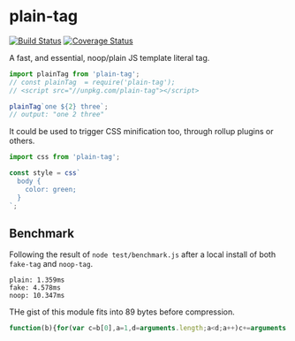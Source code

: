 # plain-tag

[![Build Status](https://travis-ci.com/WebReflection/plain-tag.svg?branch=master)](https://travis-ci.com/WebReflection/plain-tag) [![Coverage Status](https://coveralls.io/repos/github/WebReflection/plain-tag/badge.svg?branch=master)](https://coveralls.io/github/WebReflection/plain-tag?branch=master)

A fast, and essential, noop/plain JS template literal tag.

```js
import plainTag from 'plain-tag';
// const plainTag  = require('plain-tag');
// <script src="//unpkg.com/plain-tag"></script>

plainTag`one ${2} three`;
// output: "one 2 three"
```

It could be used to trigger CSS minification too, through rollup plugins or others.

```js
import css from 'plain-tag';

const style = css`
  body {
    color: green;
  }
`;
```

## Benchmark

Following the result of `node test/benchmark.js` after a local install of both `fake-tag` and `noop-tag`.

```
plain: 1.359ms
fake: 4.578ms
noop: 10.347ms
```

THe gist of this module fits into 89 bytes before compression.

```js
function(b){for(var c=b[0],a=1,d=arguments.length;a<d;a++)c+=arguments[a]+b[a];return c}
```
